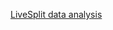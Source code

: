 [LiveSplit data analysis](https://nbviewer.jupyter.org/github/catalinaboy/hlspeedrun/blob/master/analysis/analysis.ipynb)
